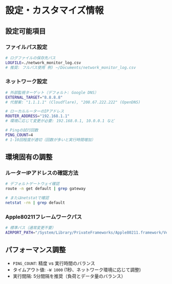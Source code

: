 # 設定・カスタマイズ情報

## 設定可能項目

### ファイルパス設定
```bash
# ログファイルの保存先パス
LOGFILE=./network_monitor_log.csv
# 推奨: フルパス使用 例) ~/Documents/network_monitor_log.csv
```

### ネットワーク設定
```bash
# 外部監視ターゲット（デフォルト: Google DNS）
EXTERNAL_TARGET="8.8.8.8"
# 代替案: "1.1.1.1" (Cloudflare), "208.67.222.222" (OpenDNS)

# ローカルルーターのIPアドレス
ROUTER_ADDRESS="192.168.1.1"
# 環境に応じて変更が必要: 192.168.0.1, 10.0.0.1 など

# Pingの試行回数
PING_COUNT=4
# 1-10回程度が適切（回数が多いと実行時間増加）
```

## 環境固有の調整

### ルーターIPアドレスの確認方法
```bash
# デフォルトゲートウェイ確認
route -n get default | grep gateway

# またはnetstatで確認
netstat -rn | grep default
```

### Apple80211フレームワークパス
```bash
# 標準パス（通常変更不要）
AIRPORT_PATH="/System/Library/PrivateFrameworks/Apple80211.framework/Versions/Current/Resources/airport"
```

## パフォーマンス調整
- `PING_COUNT`: 精度 vs 実行時間のバランス
- タイムアウト値: `-W 1000` (1秒、ネットワーク環境に応じて調整)
- 実行間隔: 5分間隔を推奨（負荷とデータ量のバランス）